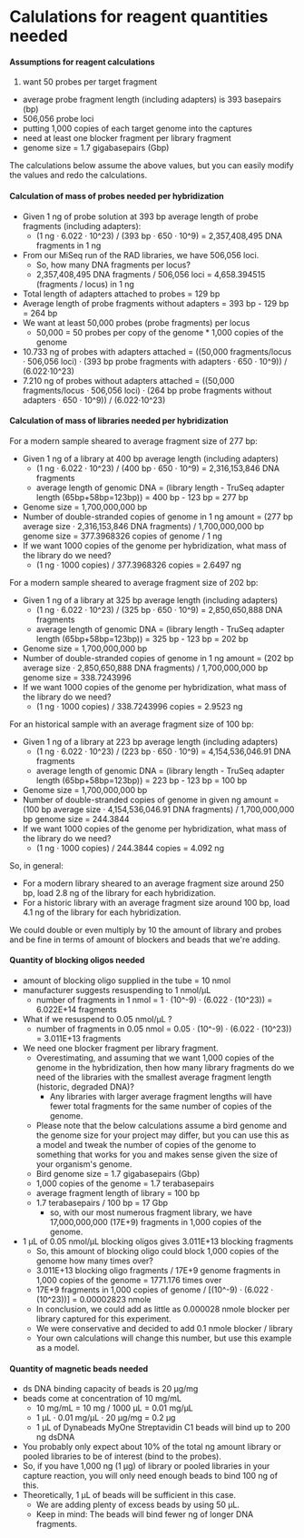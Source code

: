 # Calulations for reagent quantities needed  

#### Assumptions for reagent calculations  
1. want 50 probes per target fragment
* average probe fragment length (including adapters) is 393 basepairs (bp)
* 506,056 probe loci
* putting 1,000 copies of each target genome into the captures
* need at least one blocker fragment per library fragment
* genome size = 1.7 gigabasepairs (Gbp)

The calculations below assume the above values, but you can easily modify the values and redo the calculations.  

#### Calculation of mass of probes needed per hybridization
* Given 1 ng of probe solution at 393 bp average length of probe fragments (including adapters):
    * (1 ng · 6.022 · 10^23) / (393 bp · 650 · 10^9) = 2,357,408,495 DNA fragments in 1 ng
* From our MiSeq run of the RAD libraries, we have 506,056 loci.
    * So, how many DNA fragments per locus?
    * 2,357,408,495 DNA fragments / 506,056 loci = 4,658.394515 (fragments / locus) in 1 ng
* Total length of adapters attached to probes = 129 bp
* Average length of probe fragments without adapters = 393 bp - 129 bp = 264 bp
* We want at least 50,000 probes (probe fragments) per locus
    * 50,000 = 50 probes per copy of the genome * 1,000 copies of the genome
* 10.733 ng of probes with adapters attached = ((50,000 fragments/locus · 506,056 loci) · (393 bp probe fragments with adapters · 650 · 10^9)) / (6.022·10^23)
* 7.210 ng of probes without adapters attached = ((50,000 fragments/locus · 506,056 loci) · (264 bp probe fragments without adapters · 650 · 10^9)) / (6.022·10^23)

#### Calculation of mass of libraries needed per hybridization
For a modern sample sheared to average fragment size of 277 bp:  
* Given 1 ng of a library at 400 bp average length (including adapters)
    * (1 ng · 6.022 · 10^23) / (400 bp · 650 · 10^9) = 2,316,153,846 DNA fragments
    * average length of genomic DNA = (library length - TruSeq adapter length (65bp+58bp=123bp)) = 400 bp - 123 bp = 277 bp
* Genome size = 1,700,000,000 bp
* Number of double-stranded copies of genome in 1 ng amount = (277 bp average size · 2,316,153,846 DNA fragments) / 1,700,000,000 bp genome size = 377.3968326 copies of genome / 1 ng
* If we want 1000 copies of the genome per hybridization, what mass of the library do we need?
    * (1 ng · 1000 copies) / 377.3968326 copies = 2.6497 ng

For a modern sample sheared to average fragment size of 202 bp:  
* Given 1 ng of a library at 325 bp average length (including adapters)
    * (1 ng · 6.022 · 10^23) / (325 bp · 650 · 10^9) = 2,850,650,888 DNA fragments
    * average length of genomic DNA = (library length - TruSeq adapter length (65bp+58bp=123bp)) = 325 bp - 123 bp = 202 bp
* Genome size = 1,700,000,000 bp
* Number of double-stranded copies of genome in 1 ng amount = (202 bp average size · 2,850,650,888 DNA fragments) / 1,700,000,000 bp genome size = 338.7243996
* If we want 1000 copies of the genome per hybridization, what mass of the library do we need?
    * (1 ng · 1000 copies) / 338.7243996 copies = 2.9523 ng

For an historical sample with an average fragment size of 100 bp:  
* Given 1 ng of a library at 223 bp average length (including adapters)
    * (1 ng · 6.022 · 10^23) / (223 bp · 650 · 10^9) = 4,154,536,046.91 DNA fragments
    * average length of genomic DNA = (library length - TruSeq adapter length (65bp+58bp=123bp)) = 223 bp - 123 bp = 100 bp
* Genome size = 1,700,000,000 bp
* Number of double-stranded copies of genome in given ng amount = (100 bp average size · 4,154,536,046.91 DNA fragments) / 1,700,000,000 bp genome size = 244.3844
* If we want 1000 copies of the genome per hybridization, what mass of the library do we need?
    * (1 ng · 1000 copies) / 244.3844 copies = 4.092 ng

So, in general:  
* For a modern library sheared to an average fragment size around 250 bp, load 2.8 ng of the library for each hybridization.
* For a historic library with an average fragment size around 100 bp, load 4.1 ng of the library for each hybridization.

We could double or even multiply by 10 the amount of library and probes and be fine in terms of amount of blockers and beads that we're adding.  

#### Quantity of blocking oligos needed
* amount of blocking oligo supplied in the tube = 10 nmol
* manufacturer suggests resuspending to 1 nmol/µL
    * number of fragments in 1 nmol = 1 · (10^-9) · (6.022 · (10^23)) = 6.022E+14 fragments
* What if we resuspend to 0.05 nmol/µL ?
    * number of fragments in 0.05 nmol = 0.05 · (10^-9) · (6.022 · (10^23)) = 3.011E+13 fragments
* We need one blocker fragment per library fragment.
    * Overestimating, and assuming that we want 1,000 copies of the genome in the hybridization, then how many library fragments do we need of the libraries with the smallest average fragment length (historic, degraded DNA)?
        * Any libraries with larger average fragment lengths will have fewer total fragments for the same number of copies of the genome.
    * Please note that the below calculations assume a bird genome and the genome size for your project may differ, but you can use this as a model and tweak the number of copies of the genome to something that works for you and makes sense given the size of your organism's genome.
    * Bird genome size = 1.7 gigabasepairs (Gbp)
    * 1,000 copies of the genome = 1.7 terabasepairs
    * average fragment length of library = 100 bp
    * 1.7 terabasepairs / 100 bp = 17 Gbp
        * so, with our most numerous fragment library, we have 17,000,000,000 (17E+9) fragments in 1,000 copies of the genome.
* 1 µL of 0.05 nmol/µL blocking oligos gives 3.011E+13 blocking fragments
  * So, this amount of blocking oligo could block 1,000 copies of the genome how many times over?
  * 3.011E+13 blocking oligo fragments / 17E+9 genome fragments in 1,000 copies of the genome = 1771.176 times over
  * 17E+9 fragments in 1,000 copies of genome / [(10^-9) · (6.022 · (10^23))] = 0.00002823 nmole
  * In conclusion, we could add as little as 0.000028 nmole blocker per library captured for this experiment.
  * We were conservative and decided to add 0.1 nmole blocker / library
  * Your own calculations will change this number, but use this example as a model.

#### Quantity of magnetic beads needed
* ds DNA binding capacity of beads is 20 µg/mg
* beads come at concentration of 10 mg/mL
    * 10 mg/mL = 10 mg / 1000 µL = 0.01 mg/µL
    * 1 µL · 0.01 mg/µL · 20 µg/mg = 0.2 µg
    * 1 µL of Dynabeads MyOne Streptavidin C1 beads will bind up to 200 ng dsDNA
* You probably only expect about 10% of the total ng amount library or pooled libraries to be of interest (bind to the probes).
* So, if you have 1,000 ng (1 µg) of library or pooled libraries in your capture reaction, you will only need enough beads to bind 100 ng of this.
* Theoretically, 1 µL of beads will be sufficient in this case.
    * We are adding plenty of excess beads by using 50 µL.
    * Keep in mind: The beads will bind fewer ng of longer DNA fragments.
